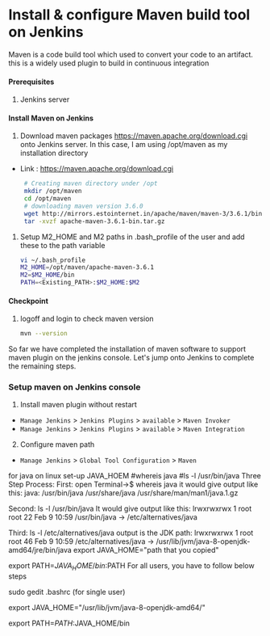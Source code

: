 #  Install & configure Maven build tool on Jenkins
Maven is a code build tool which used to convert your code to an artifact. this is a widely used plugin to build in continuous integration


#### Prerequisites
1. Jenkins server

#### Install Maven on Jenkins
1. Download maven packages https://maven.apache.org/download.cgi onto Jenkins server. In this case, I am using /opt/maven as my installation directory
 - Link : https://maven.apache.org/download.cgi
    ```sh
     # Creating maven directory under /opt
     mkdir /opt/maven
     cd /opt/maven
     # downloading maven version 3.6.0
     wget http://mirrors.estointernet.in/apache/maven/maven-3/3.6.1/binaries/apache-maven-3.6.1-bin.tar.gz
     tar -xvzf apache-maven-3.6.1-bin.tar.gz
     ```
	
1. Setup M2_HOME and M2 paths in .bash_profile of the user and add these to the path variable
   ```sh
   vi ~/.bash_profile
   M2_HOME=/opt/maven/apache-maven-3.6.1
   M2=$M2_HOME/bin
   PATH=<Existing_PATH>:$M2_HOME:$M2
   ```
#### Checkpoint 
1. logoff and login to check maven version
  
    ```sh
    mvn --version
    ```
So far we have completed the installation of maven software to support maven plugin on the jenkins console. Let's jump onto Jenkins to complete the remaining steps. 

### Setup maven on Jenkins console
1. Install maven plugin without restart  
  - `Manage Jenkins` > `Jenkins Plugins` > `available` > `Maven Invoker`
  - `Manage Jenkins` > `Jenkins Plugins` > `available` > `Maven Integration`

2. Configure maven path
  - `Manage Jenkins` > `Global Tool Configuration` > `Maven`

for java on linux set-up JAVA_HOEM
#whereis java
#ls -l /usr/bin/java
Three Step Process: First: open Terminal->$ whereis java it would give output like this: java: /usr/bin/java /usr/share/java /usr/share/man/man1/java.1.gz

Second: ls -l /usr/bin/java It would give output like this: lrwxrwxrwx 1 root root 22 Feb  9 10:59 /usr/bin/java -> /etc/alternatives/java

Third: ls -l /etc/alternatives/java output is the JDK path: lrwxrwxrwx 1 root root 46 Feb  9 10:59 /etc/alternatives/java -> /usr/lib/jvm/java-8-openjdk-amd64/jre/bin/java
export JAVA_HOME="path that you copied"

  export PATH=$JAVA_HOME/bin:$PATH
  For all users, you have to follow below steps

sudo gedit .bashrc (for single user)

export JAVA_HOME="/usr/lib/jvm/java-8-openjdk-amd64/"

export PATH=$PATH:$JAVA_HOME/bin

